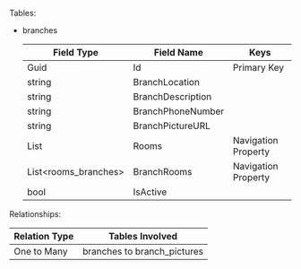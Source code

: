 Tables: 

- branches

	| Field Type | Field Name | Keys
	| --- | --- | --- |
	| Guid | Id | Primary Key |
	| string | BranchLocation |  |
	| string | BranchDescription |  |
	| string | BranchPhoneNumber |  |
	| string | BranchPictureURL |  |
	| List<rooms> | Rooms | Navigation Property |
	| List<rooms_branches> | BranchRooms | Navigation Property |
	| bool | IsActive |  |

Relationships:

| Relation Type | Tables Involved 
| --- | --- |
| One to Many | branches to branch_pictures |
